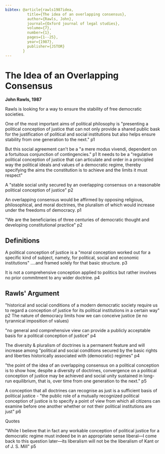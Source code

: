 ```yaml
---
bibtex: @article{rawls1987idea,
          title={The idea of an overlapping consensus},
          author={Rawls, John},
          journal={Oxford journal of legal studies},
          volume={7},
          number={1},
          pages={1--25},
          year={1987},
          publisher={JSTOR}
        }
---
```

# The Idea of an Overlapping Consensus

**John Rawls, 1987**

Rawls is looking for a way to ensure the stability of free democratic societies.  

One of the most important aims of political philosophy is "presenting a political conception of justice that can not only provide a shared public bask for the justification of political and social institutions but also helps ensure stability from one generation to the next." p1

But this social agreement can't be a "a mere modus vivendi, dependent on a fortuitous conjunction of contingencies." p1 It needs to be a "regulative political conception of justice that can articulate and order in a principled way the political ideals and values of a democratic regime, thereby specifying the aims the constitution is to achieve and the limits it must respect"

A "stable social unity secured by an overlapping consensus on a reasonable political conception of justice" p2

An overlapping consensus would be affirmed by opposing religious, philosophical, and moral doctrines, the pluralism of which would increase under the freedoms of democracy. p1

"We are the beneficiaries of three centuries of democratic thought and developing constitutional practice" p2

## Definitions

A political conception of justice is a "moral conception worked out for a specific kind of subject, namely, for political, social and economic institutions" ....and framed solely for that basic structure. p3

It is not a comprehensive conception applied to politics but rather involves no prior commitment to any wider doctrine. p4

## Rawls' Argument

"historical and social conditions of a modern democratic society require us to regard a conception of justice for its political institutions in a certain way" p2  The nature of democracy limits how we can conceive justice (ie no tyrannical imposition of values)

"no general and comprehensive view can provide a publicly acceptable basis for a political conception of justice" p4

The diversity & pluralism of doctrines is a permanent feature and will increase among "political and social conditions secured by the basic rights and liberties historically associated with (democratic) regimes" p4

"the point of the idea of an overlapping consensus on a political conception is to show how, despite a diversity of doctrines, convergence on a political conception of justice may be achieved and social unity sustained in long-run equilibrium, that is, over time from one generation to the next." p5

A conception that all doctrines can recognise as just is a sufficient basis of political justice - "the public role of a mutually recognized political conception of justice is to specify a point of view from which all citizens can examine before one another whether or not their political institutions are just" p6

Quotes

"While I believe that in fact any workable conception of political justice for a democratic regime must indeed be in an appropriate sense liberal—I come back to this question later—its liberalism will not be the liberalism of Kant or of J. S. Mill" p5